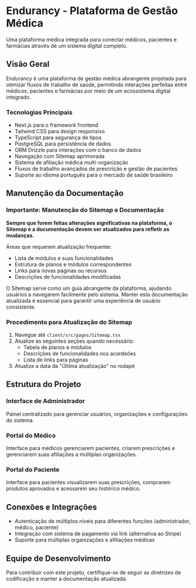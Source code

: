 # Endurancy - Plataforma de Gestão Médica

Uma plataforma médica integrada para conectar médicos, pacientes e farmácias através de um sistema digital completo.

## Visão Geral

Endurancy é uma plataforma de gestão médica abrangente projetada para otimizar fluxos de trabalho de saúde, permitindo interações perfeitas entre médicos, pacientes e farmácias por meio de um ecossistema digital integrado.

### Tecnologias Principais

- Next.js para o framework frontend
- Tailwind CSS para design responsivo
- TypeScript para segurança de tipos
- PostgreSQL para persistência de dados
- ORM Drizzle para interações com o banco de dados
- Navegação com Sitemap aprimorada
- Sistema de afiliação médica multi-organização
- Fluxos de trabalho avançados de prescrição e gestão de pacientes
- Suporte ao idioma português para o mercado de saúde brasileiro

## Manutenção da Documentação

### Importante: Manutenção do Sitemap e Documentação

**Sempre que forem feitas alterações significativas na plataforma, o Sitemap e a documentação devem ser atualizados para refletir as mudanças.**

Áreas que requerem atualização frequente:
- Lista de módulos e suas funcionalidades
- Estrutura de planos e módulos correspondentes
- Links para novas páginas ou recursos
- Descrições de funcionalidades modificadas

O Sitemap serve como um guia abrangente da plataforma, ajudando usuários a navegarem facilmente pelo sistema. Manter esta documentação atualizada é essencial para garantir uma experiência de usuário consistente.

### Procedimento para Atualização do Sitemap

1. Navegue até `client/src/pages/Sitemap.tsx`
2. Atualize as seguintes seções quando necessário:
   - Tabela de planos e módulos
   - Descrições de funcionalidades nos acordeões
   - Lista de links para páginas
3. Atualize a data da "Última atualização" no rodapé

## Estrutura do Projeto

### Interface de Administrador
Painel centralizado para gerenciar usuários, organizações e configurações do sistema.

### Portal do Médico
Interface para médicos gerenciarem pacientes, criarem prescrições e gerenciarem suas afiliações a múltiplas organizações.

### Portal do Paciente
Interface para pacientes visualizarem suas prescrições, comprarem produtos aprovados e acessarem seu histórico médico.

## Conexões e Integrações

- Autenticação de múltiplos níveis para diferentes funções (administrador, médico, paciente)
- Integração com sistema de pagamento via link (alternativa ao Stripe)
- Suporte para múltiplas organizações e afiliações médicas

## Equipe de Desenvolvimento

Para contribuir com este projeto, certifique-se de seguir as diretrizes de codificação e manter a documentação atualizada.

